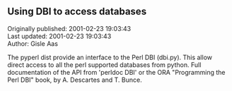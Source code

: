 ## Using DBI to access databases  
Originally published: 2001-02-23 19:03:43  
Last updated: 2001-02-23 19:03:43  
Author: Gisle Aas  
  
The pyperl dist provide an interface to the Perl DBI (dbi.py).
This allow direct access to all the perl supported databases from
python. Full documentation of the API from 'perldoc DBI' or
the ORA "Programming the Perl DBI" book, by A. Descartes
and T. Bunce.
